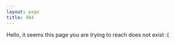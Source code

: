 ```yaml
---
layout: page
title: 404
---
```


Hello, it seems this page you are trying to reach does not exist :(